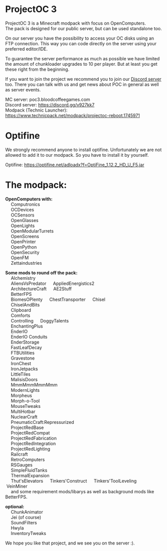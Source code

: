 # ProjectOC 3
ProjectOC 3 is a Minecraft modpack with focus on OpenComputers.  
The pack is designed for our public server, but can be used standalone too.

On our server you have the possibility to access your OC disks using an FTP connection. This way you can code directly on the server using your preferred editor/IDE.

To guarantee the server performance as much as possible we have limited the amount of chunkloader upgrades to 10 per player. 
But at least you get these right from the beginning.

If you want to join the project we recommend you to join our [Discord server](https://discord.gg/v927kk7) too. There you can talk with us and get news about POC in general as well as server events.

MC server: poc3.bloodcoffeegames.com  
Discord server: https://discord.gg/v927kk7  
Modpack (Technic Launcher): https://www.technicpack.net/modpack/projectoc-reboot.1745971

# Optifine
We strongly recommend anyone to install optifine.
Unfortunately we are not allowed to add it to our modpack.
So you have to install it by yourself.

Optifine: https://optifine.net/adloadx?f=OptiFine_1.12.2_HD_U_F5.jar  

# The modpack:
**OpenComputers with:**  
&emsp; Computronics  
&emsp; OCDevices  
&emsp; OCSensors  
&emsp; OpenGlasses  
&emsp; OpenLights  
&emsp; OpenModularTurrets  
&emsp; OpenScreens  
&emsp; OpenPrinter  
&emsp; OpenPython  
&emsp; OpenSecurity  
&emsp; OpenFM  
&emsp; Zettaindustries  

**Some mods to round off the pack:**  
&emsp; Alchemistry  
&emsp; AliensVsPredator 
&emsp; AppliedEnergistics2  
&emsp; ArchitectureCraft
&emsp; AE2Stuff  
&emsp; BetterFPS  
&emsp; BiomesOPlenty
&emsp; ChestTransporter
&emsp; Chisel  
&emsp; ChiselAndBits  
&emsp; Clipboard  
&emsp; Comforts  
&emsp; Controlling
&emsp; DoggyTalents  
&emsp; EnchantingPlus  
&emsp; EnderIO  
&emsp; EnderIO Conduits  
&emsp; EnderStorage  
&emsp; FastLeafDecay  
&emsp; FTBUtilities  
&emsp; Gravestone  
&emsp; IronChest  
&emsp; IronJetpacks  
&emsp; LittleTiles  
&emsp; MalisisDoors  
&emsp; MmmMmmMmmMmm  
&emsp; ModernLights  
&emsp; Morpheus  
&emsp; Morph-o-Tool  
&emsp; MouseTweaks  
&emsp; MultiHotbar  
&emsp; NuclearCraft  
&emsp; PneumaticCraft:Repressurized  
&emsp; ProjectRedBase  
&emsp; ProjectRedCompat  
&emsp; ProjectRedFabrication  
&emsp; ProjectRedIntegration  
&emsp; ProjectRedLighting  
&emsp; Railcraft  
&emsp; RetroComputers  
&emsp; RSGauges  
&emsp; SimpleFluidTanks  
&emsp; ThermalExpansion  
&emsp; Thut'sElevators
&emsp; Tinkers'Construct
&emsp; Tinkers'ToolLeveling
&emsp; VeinMiner  
&emsp; and some requirement mods/libarys as well as background mods like BetterFPS.

**optional:**  
&emsp; ChunkAnimator  
&emsp; Jei (of course)  
&emsp; SoundFilters  
&emsp; Hwyla  
&emsp; InventoryTweaks  

We hope you like that project, and we see you on the server :).
 